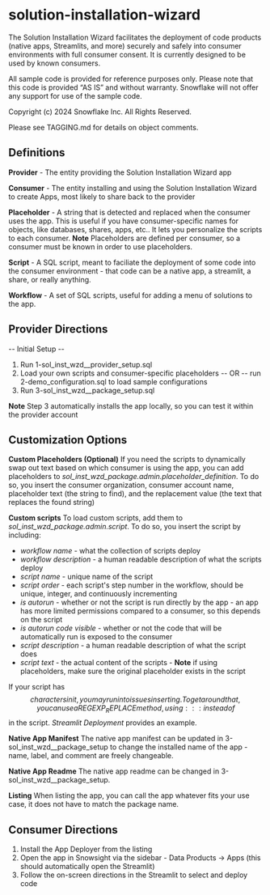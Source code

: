 # solution-installation-wizard
The Solution Installation Wizard facilitates the deployment of code products (native apps, Streamlits, and more) securely and safely into consumer environments with full consumer consent.  It is currently designed to be used by known consumers.

All sample code is provided for reference purposes only. Please note that this code is provided “AS IS” and without warranty.  Snowflake will not offer any support for use of the sample code.

Copyright (c) 2024 Snowflake Inc. All Rights Reserved.

Please see TAGGING.md for details on object comments.

## Definitions
**Provider** - The entity providing the Solution Installation Wizard app

**Consumer** - The entity installing and using the Solution Installation Wizard to create Apps, most likely to share back to the provider

**Placeholder** - A string that is detected and replaced when the consumer uses the app.  This is useful if you have consumer-specific names for objects, like databases, shares, apps, etc..  It lets you personalize the scripts to each consumer.  **Note** Placeholders are defined per consumer, so a consumer must be known in order to use placeholders.

**Script** - A SQL script, meant to faciliate the deployment of some code into the consumer environment - that code can be a native app, a streamlit, a share, or really anything.

**Workflow** - A set of SQL scripts, useful for adding a menu of solutions to the app.

## Provider Directions
-- Initial Setup --
1. Run 1-sol_inst_wzd__provider_setup.sql
2. Load your own scripts and consumer-specific placeholders -- OR -- run 2-demo_configuration.sql to load sample configurations
3. Run 3-sol_inst_wzd__package_setup.sql

**Note** Step 3 automatically installs the app locally, so you can test it within the provider account

## Customization Options
**Custom Placeholders (Optional)**
If you need the scripts to dynamically swap out text based on which consumer is using the app, you can add placeholders to *sol_inst_wzd_package.admin.placeholder_definition*.
To do so, you insert the consumer organization, consumer account name, placeholder text (the string to find), and the replacement value (the text that replaces the found string)

**Custom scripts**
To load custom scripts, add them to *sol_inst_wzd_package.admin.script*.
To do so, you insert the script by including:
 - *workflow name* - what the collection of scripts deploy
 - *workflow description* - a human readable description of what the scripts deploy
 - *script name* - unique name of the script
 - *script order* - each script's step number in the workflow, should be unique, integer, and continuously incrementing
 - *is autorun* - whether or not the script is run directly by the app - an app has more limited permissions compared to a consumer, so this depends on the script
 - *is autorun code visible* - whether or not the code that will be automatically run is exposed to the consumer
 - *script description* - a human readable description of what the script does
 - *script text* - the actual content of the scripts - **Note** if using placeholders, make sure the original placeholder exists in the script

 If your script has $$ characters in it, you may run into issues inserting.  To get around that, you can use a REGEXP_REPLACE method, using ::: instead of $$ in the script.  *Streamlit Deployment* provides an example.

**Native App Manifest**
The native app manifest can be updated in 3-sol_inst_wzd__package_setup to change the installed name of the app - name, label, and comment are freely changeable.

**Native App Readme**
The native app readme can be changed in 3-sol_inst_wzd__package_setup.

**Listing**
When listing the app, you can call the app whatever fits your use case, it does not have to match the package name.

## Consumer Directions
1. Install the App Deployer from the listing
2. Open the app in Snowsight via the sidebar - Data Products -> Apps (this should automatically open the Streamlit)
3. Follow the on-screen directions in the Streamlit to select and deploy code
